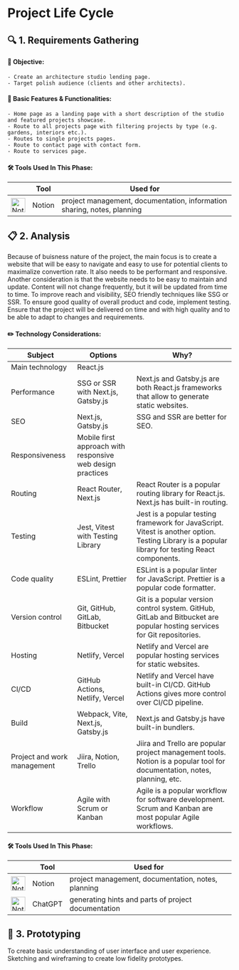 # Project Life Cycle  

## 🔍 1. Requirements Gathering

#### 💼 Objective: 
    - Create an architecture studio lending page.
    - Target polish audience (clients and other architects).  
  
#### 🔦 Basic Features & Functionalities:
    - Home page as a landing page with a short description of the studio and featured projects showcase.
    - Route to all projects page with filtering projects by type (e.g. gardens, interiors etc.).
    - Routes to single projects pages.
    - Route to contact page with contact form.
    - Route to services page.

#### 🛠️ Tools Used In This Phase:
  || Tool | Used for |
  | ------ | ------ | ------ |
  | <img src="https://img.icons8.com/material-outlined/256/notion--v1.png" alt="Notion logo" width=32 height=32>| Notion | project management, documentation, information sharing, notes, planning |

## 📋 2. Analysis
Because of buisness nature of the project, the main focus is to create a website that will be easy to navigate and easy to use for potential clients to maximalize convertion rate. It also needs to be performant and responsive. Another consideration is that the website needs to be easy to maintain and update. Content will not change frequently, but it will be updated from time to time. To improve reach and visibility, SEO friendly techniques like SSG or SSR. To ensure good quality of overall product and code, implement testing. Ensure that the project will be delivered on time and with high quality and to be able to adapt to changes and requirements.

#### ✏️ Technology Considerations:
  | Subject | Options | Why? |
  | ------ | ------ | ------ |
  | Main technology | React.js | |
  | Performance | SSG or SSR with Next.js, Gatsby.js | Next.js and Gatsby.js are both React.js frameworks that allow to generate static websites. |
  | SEO | Next.js, Gatsby.js | SSG and SSR are better for SEO. |
  | Responsiveness | Mobile first approach with responsive web design practices | 
  | Routing | React Router, Next.js | React Router is a popular routing library for React.js. Next.js has built-in routing. |
  | Testing | Jest, Vitest with Testing Library | Jest is a popular testing framework for JavaScript. Vitest is another option. Testing Library is a popular library for testing React components. |
  | Code quality | ESLint, Prettier | ESLint is a popular linter for JavaScript. Prettier is a popular code formatter. |
  | Version control | Git, GitHub, GitLab, Bitbucket | Git is a popular version control system. GitHub, GitLab and Bitbucket are popular hosting services for Git repositories. |
  | Hosting | Netlify, Vercel | Netlify and Vercel are popular hosting services for static websites. |
  | CI/CD | GitHub Actions, Netlify, Vercel | Netlify and Vercel have built-in CI/CD. GitHub Actions gives more control over CI/CD pipeline. |
  | Build | Webpack, Vite, Next.js, Gatsby.js | Next.js and Gatsby.js have built-in bundlers. |
  | Project and work management | Jiira, Notion, Trello | Jiira and Trello are popular project management tools. Notion is a popular tool for documentation, notes, planning, etc. |
  | Workflow | Agile with Scrum or Kanban | Agile is a popular workflow for software development. Scrum and Kanban are most popular Agile workflows. |

#### 🛠️ Tools Used In This Phase:
  || Tool | Used for |
  | ------ | ------ | ------ |
  | <img src="https://img.icons8.com/material-outlined/256/notion--v1.png" alt="Notion logo" width=32 height=32> | Notion | project management, documentation, notes, planning |
  | <img src="https://img.icons8.com/material-outlined/256/chatgpt.png" alt="Notion logo" width=32 height=32> | ChatGPT | generating hints and parts of project documentation |

## 🔨 3. Prototyping
To create basic understanding of user interface and user experience. Sketching and wireframing to create low fidelity prototypes.
